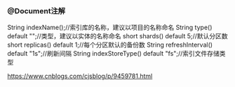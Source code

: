 ### @Document注解
String indexName();//索引库的名称，建议以项目的名称命名
String type() default "";//类型，建议以实体的名称命名
short shards() default 5;//默认分区数
short replicas() default 1;//每个分区默认的备份数
String refreshInterval() default "1s";//刷新间隔
String indexStoreType() default "fs";//索引文件存储类型



https://www.cnblogs.com/cjsblog/p/9459781.html